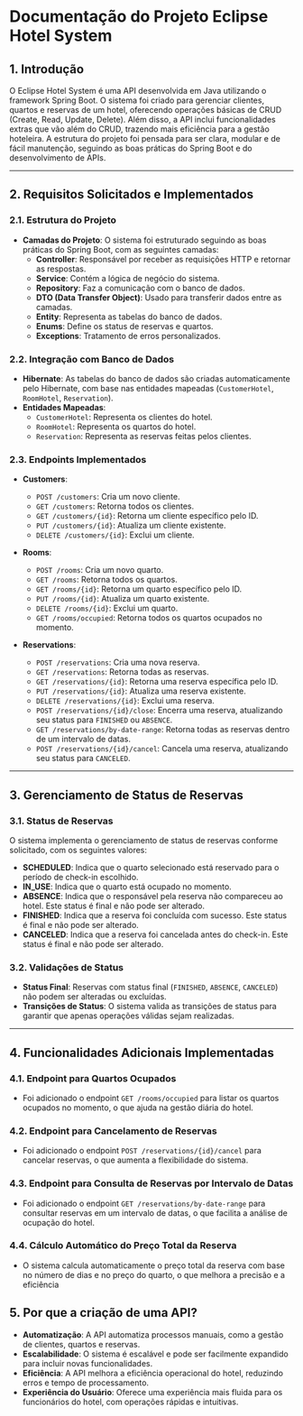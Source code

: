 # Documentação do Projeto Eclipse Hotel System

## 1. Introdução
O Eclipse Hotel System é uma API desenvolvida em Java utilizando o framework Spring Boot. O sistema foi criado para gerenciar clientes, quartos e reservas de um hotel, oferecendo operações básicas de CRUD (Create, Read, Update, Delete). Além disso, a API inclui funcionalidades extras que vão além do CRUD, trazendo mais eficiência para a gestão hoteleira.
A estrutura do projeto foi pensada para ser clara, modular e de fácil manutenção, seguindo as boas práticas do Spring Boot e do desenvolvimento de APIs.

---

## 2. Requisitos Solicitados e Implementados

### 2.1. Estrutura do Projeto
- **Camadas do Projeto**: O sistema foi estruturado seguindo as boas práticas do Spring Boot, com as seguintes camadas:
  - **Controller**: Responsável por receber as requisições HTTP e retornar as respostas.
  - **Service**: Contém a lógica de negócio do sistema.
  - **Repository**: Faz a comunicação com o banco de dados.
  - **DTO (Data Transfer Object)**: Usado para transferir dados entre as camadas.
  - **Entity**: Representa as tabelas do banco de dados.
  - **Enums**: Define os status de reservas e quartos.
  - **Exceptions**: Tratamento de erros personalizados.

### 2.2. Integração com Banco de Dados
- **Hibernate**: As tabelas do banco de dados são criadas automaticamente pelo Hibernate, com base nas entidades mapeadas (`CustomerHotel`, `RoomHotel`, `Reservation`).
- **Entidades Mapeadas**:
  - `CustomerHotel`: Representa os clientes do hotel.
  - `RoomHotel`: Representa os quartos do hotel.
  - `Reservation`: Representa as reservas feitas pelos clientes.

### 2.3. Endpoints Implementados
- **Customers**:
  - `POST /customers`: Cria um novo cliente.
  - `GET /customers`: Retorna todos os clientes.
  - `GET /customers/{id}`: Retorna um cliente específico pelo ID.
  - `PUT /customers/{id}`: Atualiza um cliente existente.
  - `DELETE /customers/{id}`: Exclui um cliente.

- **Rooms**:
  - `POST /rooms`: Cria um novo quarto.
  - `GET /rooms`: Retorna todos os quartos.
  - `GET /rooms/{id}`: Retorna um quarto específico pelo ID.
  - `PUT /rooms/{id}`: Atualiza um quarto existente.
  - `DELETE /rooms/{id}`: Exclui um quarto.
  - `GET /rooms/occupied`: Retorna todos os quartos ocupados no momento.

- **Reservations**:
  - `POST /reservations`: Cria uma nova reserva.
  - `GET /reservations`: Retorna todas as reservas.
  - `GET /reservations/{id}`: Retorna uma reserva específica pelo ID.
  - `PUT /reservations/{id}`: Atualiza uma reserva existente.
  - `DELETE /reservations/{id}`: Exclui uma reserva.
  - `POST /reservations/{id}/close`: Encerra uma reserva, atualizando seu status para `FINISHED` ou `ABSENCE`.
  - `GET /reservations/by-date-range`: Retorna todas as reservas dentro de um intervalo de datas.
  - `POST /reservations/{id}/cancel`: Cancela uma reserva, atualizando seu status para `CANCELED`.

---

## 3. Gerenciamento de Status de Reservas

### 3.1. Status de Reservas
O sistema implementa o gerenciamento de status de reservas conforme solicitado, com os seguintes valores:

- **SCHEDULED**: Indica que o quarto selecionado está reservado para o período de check-in escolhido.
- **IN_USE**: Indica que o quarto está ocupado no momento.
- **ABSENCE**: Indica que o responsável pela reserva não compareceu ao hotel. Este status é final e não pode ser alterado.
- **FINISHED**: Indica que a reserva foi concluída com sucesso. Este status é final e não pode ser alterado.
- **CANCELED**: Indica que a reserva foi cancelada antes do check-in. Este status é final e não pode ser alterado.

### 3.2. Validações de Status
- **Status Final**: Reservas com status final (`FINISHED`, `ABSENCE`, `CANCELED`) não podem ser alteradas ou excluídas.
- **Transições de Status**: O sistema valida as transições de status para garantir que apenas operações válidas sejam realizadas.

---

## 4. Funcionalidades Adicionais Implementadas

### 4.1. Endpoint para Quartos Ocupados
- Foi adicionado o endpoint `GET /rooms/occupied` para listar os quartos ocupados no momento, o que ajuda na gestão diária do hotel.

### 4.2. Endpoint para Cancelamento de Reservas
- Foi adicionado o endpoint `POST /reservations/{id}/cancel` para cancelar reservas, o que aumenta a flexibilidade do sistema.

### 4.3. Endpoint para Consulta de Reservas por Intervalo de Datas
- Foi adicionado o endpoint `GET /reservations/by-date-range` para consultar reservas em um intervalo de datas, o que facilita a análise de ocupação do hotel.

### 4.4. Cálculo Automático do Preço Total da Reserva
- O sistema calcula automaticamente o preço total da reserva com base no número de dias e no preço do quarto, o que melhora a precisão e a eficiência

## 5. Por que a criação de uma API?
- **Automatização**: A API automatiza processos manuais, como a gestão de clientes, quartos e reservas.
- **Escalabilidade**: O sistema é escalável e pode ser facilmente expandido para incluir novas funcionalidades.
- **Eficiência**: A API melhora a eficiência operacional do hotel, reduzindo erros e tempo de processamento.
- **Experiência do Usuário**: Oferece uma experiência mais fluida para os funcionários do hotel, com operações rápidas e intuitivas.
